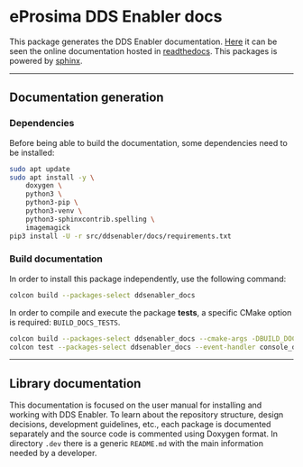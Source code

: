 # eProsima DDS Enabler docs

This package generates the DDS Enabler documentation.
[Here](https://eprosima-dds-enabler.readthedocs.io/en/latest/) it can be seen the online documentation hosted in
[readthedocs](https://readthedocs.org/).
This packages is powered by [sphinx](https://www.sphinx-doc.org/en/master/).

---

## Documentation generation

### Dependencies

Before being able to build the documentation, some dependencies need to be installed:

```bash
sudo apt update
sudo apt install -y \
    doxygen \
    python3 \
    python3-pip \
    python3-venv \
    python3-sphinxcontrib.spelling \
    imagemagick
pip3 install -U -r src/ddsenabler/docs/requirements.txt
```

### Build documentation

In order to install this package independently, use the following command:

```bash
colcon build --packages-select ddsenabler_docs
```

In order to compile and execute the package **tests**, a specific CMake option is required: `BUILD_DOCS_TESTS`.

```bash
colcon build --packages-select ddsenabler_docs --cmake-args -DBUILD_DOCS_TESTS=ON
colcon test --packages-select ddsenabler_docs --event-handler console_direct+
```

---

## Library documentation

This documentation is focused on the user manual for installing and working with DDS Enabler.
To learn about the repository structure, design decisions, development guidelines, etc.,
each package is documented separately and the source code is commented using Doxygen format.
In directory `.dev` there is a generic `README.md` with the main information needed by a developer.
